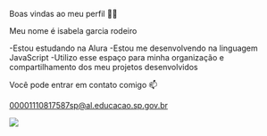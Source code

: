 Boas vindas ao meu perfil 💙💙

Meu nome é isabela garcia rodeiro 

-Estou estudando na Alura
-Estou me desenvolvendo na linguagem JavaScript
-Utilizo esse espaço para minha organização e compartilhamento dos meu projetos desenvolvidos

Você pode entrar em contato comigo 📫

00001110817587sp@al.educacao.sp.gov.br

![](https://media1.tenor.com/m/IIxvyrhdmJEAAAAC/love-hearts.gif)
